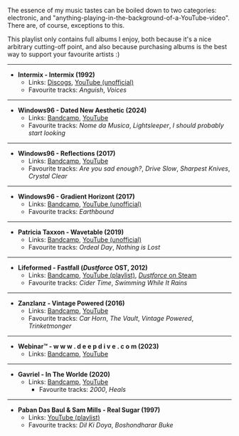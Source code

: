 The essence of my music tastes can be boiled down to two categories: electronic, and "anything-playing-in-the-background-of-a-YouTube-video". There are, of course, exceptions to this.

This playlist only contains full albums I enjoy, both because it's a nice arbitrary cutting-off point, and also because purchasing albums is the best way to support your favourite artists :)

---
- **Intermix - Intermix (1992)**
	- Links: [Discogs](https://www.discogs.com/release/74109-InterMix-Intermix), [YouTube (unofficial)](https://www.youtube.com/watch?v=zBCwzu1bRjU)
	- Favourite tracks: *Anguish*, *Voices*
---
- **Windows96 - Dated New Aesthetic (2024)**
	- Links: [Bandcamp](https://windows96.bandcamp.com/album/dated-new-aesthetic), [YouTube](https://www.youtube.com/watch?v=fjiQX74gqpk)
	- Favourite tracks: *Nome da Musica*, *Lightsleeper*, *I should probably start looking*
---
- **Windows96 - Reflections (2017)**
	- Links: [Bandcamp](https://windows96.bandcamp.com/album/reflections), [YouTube](https://www.youtube.com/watch?v=NzTzGWWKevA)
	- Favourite tracks: *Are you sad enough?*, *Drive Slow*, *Sharpest Knives*, *Crystal Clear*
---
- **Windows96 - Gradient Horizont (2017)**
	- Links: [Bandcamp](https://windows96.bandcamp.com/album/gradient-horizont), [YouTube (unofficial)](https://www.youtube.com/watch?v=b2Iq6AE_Bko)
	- Favourite tracks: *Earthbound*
---
- **Patricia Taxxon - Wavetable (2019)**
	- Links: [Bandcamp](https://patriciataxxon.bandcamp.com/album/wavetable), [YouTube (unofficial)](https://www.youtube.com/watch?v=szsvBK3_-As)
	- Favourite tracks: *Ordeal Day*, *Nothing is Lost*
---
- **Lifeformed - Fastfall (*Dustforce* OST, 2012)**
	- Links: [Bandcamp](https://lifeformed.bandcamp.com/album/fastfall), [YouTube (playlist)](https://www.youtube.com/playlist?list=PLBB4108C5CB4E1DD6), [*Dustforce* on Steam](https://store.steampowered.com/app/65300/Dustforce_DX/)
	- Favourite tracks: *Cider Time*, *Swimming While It Rains*
---
- **Zanzlanz - Vintage Powered (2016)**
	- Links: [Bandcamp](https://zanzlanz.bandcamp.com/album/vintage-powered), [YouTube](https://www.youtube.com/watch?v=_Fo1lsNhrAk)
	- Favourite tracks: *Car Horn*, *The Vault*, *Vintage Powered*, *Trinketmonger*
---
- **Webinar™ - w w w . d e e p d i v e . c o m (2023)**
	- Links: [Bandcamp](https://fullmetalrecords.bandcamp.com/album/w-w-w-d-e-e-p-d-i-v-e-c-o-m), [YouTube](https://www.youtube.com/watch?v=rw392gowFu4)
---
- **Gavriel - In The Worlde (2020)**
  - Links: [Bandcamp](https://windows96.bandcamp.com/album/in-the-worlde), [YouTube](https://www.youtube.com/watch?v=jGN0cjQNgJc)
	- Favourite tracks: *2000*, *Heals*
---
 - **Paban Das Baul & Sam Mills - Real Sugar (1997)**
	- Links: [YouTube (playlist)](https://www.youtube.com/playlist?list=OLAK5uy_nVU78MyzX6ZHPjff9-ZPTcm_ToeHd7uyM)
	- Favourite tracks: *Dil Ki Doya*, *Boshondharar Buke*
